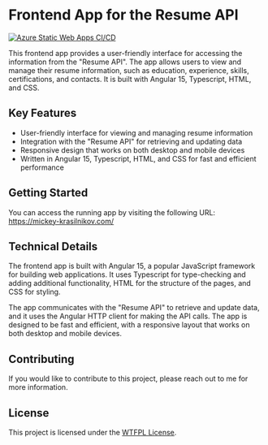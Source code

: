 # Frontend App for the Resume API

[![Azure Static Web Apps CI/CD](https://github.com/mickey-krasilnikov/resume-frontend-angular/actions/workflows/azure-static-web-apps-zealous-ground-0c120f01e.yml/badge.svg)](https://github.com/mickey-krasilnikov/resume-frontend-angular/actions/workflows/azure-static-web-apps-zealous-ground-0c120f01e.yml)

This frontend app provides a user-friendly interface for accessing the information from the "Resume API". The app allows users to view and manage their resume information, such as education, experience, skills, certifications, and contacts. It is built with Angular 15, Typescript, HTML, and CSS.

## Key Features

- User-friendly interface for viewing and managing resume information
- Integration with the "Resume API" for retrieving and updating data
- Responsive design that works on both desktop and mobile devices
- Written in Angular 15, Typescript, HTML, and CSS for fast and efficient performance

## Getting Started

You can access the running app by visiting the following URL:
https://mickey-krasilnikov.com/

## Technical Details

The frontend app is built with Angular 15, a popular JavaScript framework for building web applications. It uses Typescript for type-checking and adding additional functionality, HTML for the structure of the pages, and CSS for styling.

The app communicates with the "Resume API" to retrieve and update data, and it uses the Angular HTTP client for making the API calls. The app is designed to be fast and efficient, with a responsive layout that works on both desktop and mobile devices.

## Contributing

If you would like to contribute to this project, please reach out to me for more information.

## License

This project is licensed under the [WTFPL License](http://www.wtfpl.net/about/).
